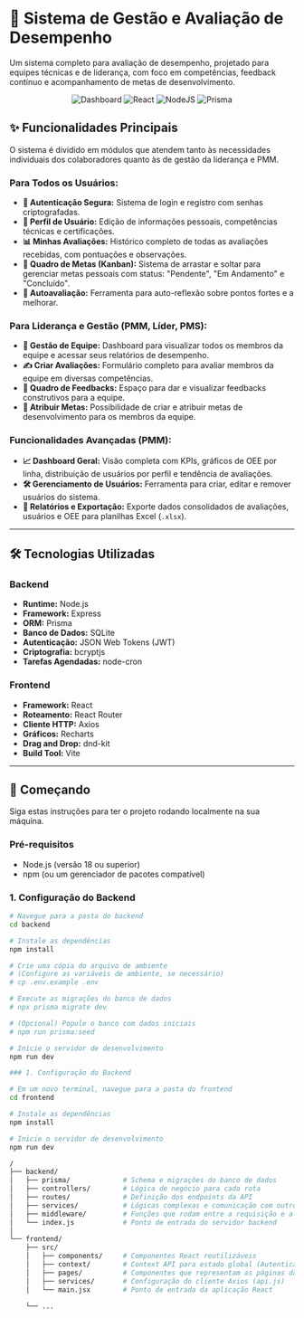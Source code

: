 ﻿# 🚀 Sistema de Gestão e Avaliação de Desempenho

Um sistema completo para avaliação de desempenho, projetado para equipes técnicas e de liderança, com foco em competências, feedback contínuo e acompanhamento de metas de desenvolvimento.

<div align="center">

![Dashboard](https://img.shields.io/badge/dashboard-visual-brightgreen)
![React](https://img.shields.io/badge/React-20232A?style=for-the-badge&logo=react&logoColor=61DAFB)
![NodeJS](https://img.shields.io/badge/Node.js-43853D?style=for-the-badge&logo=node.js&logoColor=white)
![Prisma](https://img.shields.io/badge/Prisma-3982CE?style=for-the-badge&logo=Prisma&logoColor=white)

</div>


## ✨ Funcionalidades Principais

O sistema é dividido em módulos que atendem tanto às necessidades individuais dos colaboradores quanto às de gestão da liderança e PMM.

### Para Todos os Usuários:
- **🔐 Autenticação Segura:** Sistema de login e registro com senhas criptografadas.
- **👤 Perfil de Usuário:** Edição de informações pessoais, competências técnicas e certificações.
- **📊 Minhas Avaliações:** Histórico completo de todas as avaliações recebidas, com pontuações e observações.
- **🎯 Quadro de Metas (Kanban):** Sistema de arrastar e soltar para gerenciar metas pessoais com status: "Pendente", "Em Andamento" e "Concluído".
- **📝 Autoavaliação:** Ferramenta para auto-reflexão sobre pontos fortes e a melhorar.

### Para Liderança e Gestão (PMM, Líder, PMS):
- **👥 Gestão de Equipe:** Dashboard para visualizar todos os membros da equipe e acessar seus relatórios de desempenho.
- **✍️ Criar Avaliações:** Formulário completo para avaliar membros da equipe em diversas competências.
- **💬 Quadro de Feedbacks:** Espaço para dar e visualizar feedbacks construtivos para a equipe.
- **🎯 Atribuir Metas:** Possibilidade de criar e atribuir metas de desenvolvimento para os membros da equipe.

### Funcionalidades Avançadas (PMM):
- **📈 Dashboard Geral:** Visão completa com KPIs, gráficos de OEE por linha, distribuição de usuários por perfil e tendência de avaliações.
- **🛠️ Gerenciamento de Usuários:** Ferramenta para criar, editar e remover usuários do sistema.
- **📄 Relatórios e Exportação:** Exporte dados consolidados de avaliações, usuários e OEE para planilhas Excel (`.xlsx`).

---

## 🛠️ Tecnologias Utilizadas

### **Backend**
- **Runtime:** Node.js
- **Framework:** Express
- **ORM:** Prisma
- **Banco de Dados:** SQLite
- **Autenticação:** JSON Web Tokens (JWT)
- **Criptografia:** bcryptjs
- **Tarefas Agendadas:** node-cron

### **Frontend**
- **Framework:** React
- **Roteamento:** React Router
- **Cliente HTTP:** Axios
- **Gráficos:** Recharts
- **Drag and Drop:** dnd-kit
- **Build Tool:** Vite

---

## 🚀 Começando

Siga estas instruções para ter o projeto rodando localmente na sua máquina.

### Pré-requisitos

- Node.js (versão 18 ou superior)
- npm (ou um gerenciador de pacotes compatível)

### 1. Configuração do Backend

```bash
# Navegue para a pasta do backend
cd backend

# Instale as dependências
npm install

# Crie uma cópia do arquivo de ambiente
# (Configure as variáveis de ambiente, se necessário)
# cp .env.example .env

# Execute as migrações do banco de dados
# npx prisma migrate dev

# (Opcional) Popule o banco com dados iniciais
# npm run prisma:seed

# Inicie o servidor de desenvolvimento
npm run dev

### 1. Configuração do Backend

# Em um novo terminal, navegue para a pasta do frontend
cd frontend

# Instale as dependências
npm install

# Inicie o servidor de desenvolvimento
npm run dev

/
├── backend/
│   ├── prisma/             # Schema e migrações do banco de dados
│   ├── controllers/        # Lógica de negócio para cada rota
│   ├── routes/             # Definição dos endpoints da API
│   ├── services/           # Lógicas complexas e comunicação com outros serviços
│   ├── middleware/         # Funções que rodam entre a requisição e a resposta
│   └── index.js            # Ponto de entrada do servidor backend
│
└── frontend/
    ├── src/
    │   ├── components/     # Componentes React reutilizáveis
    │   ├── context/        # Context API para estado global (Autenticação, Tema)
    │   ├── pages/          # Componentes que representam as páginas da aplicação
    │   ├── services/       # Configuração do cliente Axios (api.js)
    │   └── main.jsx        # Ponto de entrada da aplicação React

    └── ...
